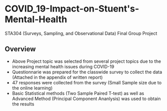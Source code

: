 # COVID_19-Impact-on-Stuent's-Mental-Health
STA304 (Surveys, Sampling, and Observational Data) Final Group Project

## Overview
- Above Project topic was selected from several project topics due to the increasing mental health issues during COVID-19
- Questionnarie was prepared for the classwide survey to collect the data (Attached in the appendix of written report)
- 47 responses were collected from the survey (Small Sample size due to the online learning)
- Basic Statistical methods (Two Sample Paired T-test) as well as Advanced Method (Principal Component Ananlysis) was used to obtain the results




